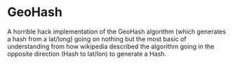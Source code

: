 # GeoHash
A horrible hack implementation of the GeoHash algorithm (which generates a hash from a lat/long) going on nothing but the most basic of understanding from how wikipedia described the algorithm going in the opposite direction (Hash to lat/lon) to generate a Hash. 
